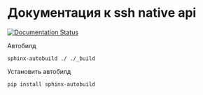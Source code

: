# Документация к ssh native api

[![Documentation Status](https://readthedocs.org/projects/ssh-1c/badge/?version=latest)](https://ssh-1c.readthedocs.io/ru/latest/?badge=latest)

Автобилд 

```sphinx-autobuild ./ ./_build```

Установить автобилд

`pip install sphinx-autobuild`